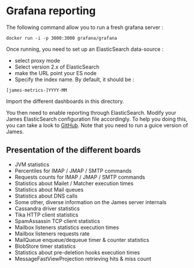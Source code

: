 # Grafana reporting

The following command allow you to run a fresh grafana server :

```
docker run -i -p 3000:3000 grafana/grafana
```

Once running, you need to set up an ElasticSearch data-source :
 - select proxy mode
 - Select version 2.x of ElasticSearch
 - make the URL point your ES node
 - Specify the index name. By default, it should be :

```
[james-metrics-]YYYY-MM
```

Import the different dashboards in this directory.

You then need to enable reporting through ElasticSearch. Modify your James ElasticSearch configuration file accordingly.
To help you doing this, you can take a look to [GitHub](https://github.com/apache/james-project/blob/master/dockerfiles/run/guice/cassandra/destination/conf/elasticsearch.properties).
Note that you need to run a guice version of James.

## Presentation of the different boards

 - JVM statistics
 - Percentiles for IMAP / JMAP / SMTP commands
 - Requests counts for IMAP / JMAP / SMTP commands
 - Statistics about Mailet / Matcher execution times
 - Statistics about Mail queues
 - Statistics about DNS calls
 - Some other, diverse information on the James server internals
 - Cassandra driver statistics
 - Tika HTTP client statistics
 - SpamAssassin TCP client statistics
 - Mailbox listeners statistics execution times
 - Mailbox listeners requests rate
 - MailQueue enqueue/dequeue timer & counter statistics
 - BlobStore timer statistics
 - Statistics about pre-deletion hooks execution times
 - MessageFastViewProjection retrieving hits & miss count 
